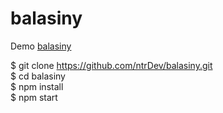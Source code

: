 # balasiny

Demo [balasiny](https://ntrdev.github.io/balasiny/dist/index.html)


$ git clone https://github.com/ntrDev/balasiny.git <br/>
$ cd balasiny  <br/>
$ npm install  <br/>
$ npm start  <br/>

